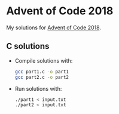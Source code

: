 # Advent of Code 2018
My solutions for [Advent of Code 2018](https://adventofcode.com/2018).  
  
## C solutions
* Compile solutions with:
	```bash
	gcc part1.c -o part1
	gcc part2.c -o part2
	```
* Run solutions with:
	```bash
	./part1 < input.txt
	./part2 < input.txt
	```
